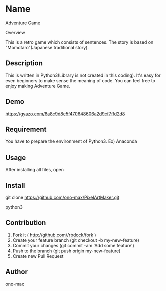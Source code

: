 Name
====
Adventure Game

Overview

This is a retro game which consists of sentences. The story is based on "Momotaro"(Japanese traditional story).

## Description

This is written in Python3(Library is not created in this coding). It's easy for even beginners to make sense the meaning of code. You can feel free to enjoy making Adventure Game.

## Demo

https://gyazo.com/8a8c9d8e5f470648606a2d9cf7ffd2d8

## Requirement

You have to prepare the environment of Python3. Ex) Anaconda

## Usage

After installing all files, open 

## Install

git clone https://github.com/ono-max/PixelArtMaker.git

python3 

## Contribution

1. Fork it ( http://github.com//rbdock/fork )
2. Create your feature branch (git checkout -b my-new-feature)
3. Commit your changes (git commit -am 'Add some feature')
4. Push to the branch (git push origin my-new-feature)
5. Create new Pull Request

## Author

ono-max
